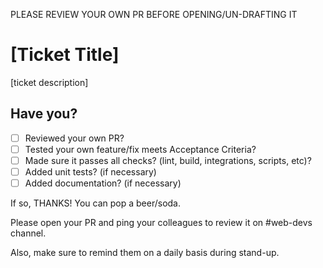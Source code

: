 PLEASE REVIEW YOUR OWN PR BEFORE OPENING/UN-DRAFTING IT

# [Ticket Title]

[ticket description]

## Have you?

- [ ] Reviewed your own PR?
- [ ] Tested your own feature/fix meets Acceptance Criteria?
- [ ] Made sure it passes all checks? (lint, build, integrations, scripts, etc)?
- [ ] Added unit tests? (if necessary)
- [ ] Added documentation? (if necessary)

If so, THANKS! You can pop a beer/soda.

Please open your PR and ping your colleagues to review it on #web-devs channel.

Also, make sure to remind them on a daily basis during stand-up.

